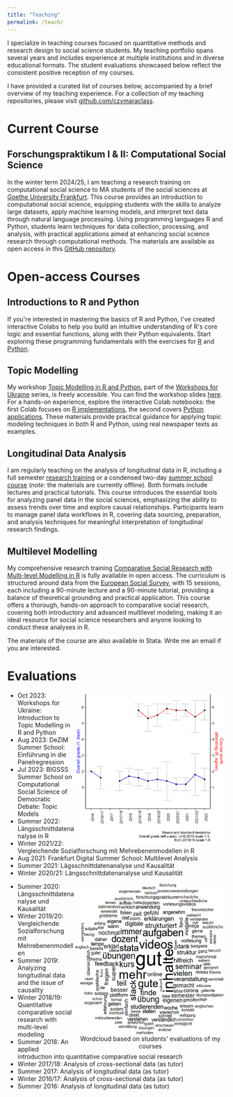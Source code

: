 ```yaml
---
title: "Teaching"
permalink: /teach/
---
```


I specialize in teaching courses focused on quantitative methods and research design to social science students. My teaching portfolio spans several years and includes experience at multiple institutions and in diverse educational formats. The student evaluations showcased below reflect the consistent positive reception of my courses.

I have provided a curated list of courses below, accompanied by a brief overview of my teaching experience. For a collection of my teaching repositories, please visit [github.com/czymaraclass](https://github.com/czymaraclass).

Current Course
======

Forschungspraktikum I & II: Computational Social Science
------

In the winter term 2024/25, I am teaching a research training on computational social science to MA students of the social sciences at [Goethe University Frankfurt](https://qis.server.uni-frankfurt.de/qisserver/rds?state=verpublish&status=init&vmfile=no&publishid=383699&moduleCall=webInfo&publishConfFile=webInfo&publishSubDir=veranstaltung). This course provides an introduction to computational social science, equipping students with the skills to analyze large datasets, apply machine learning models, and interpret text data through natural language processing. Using programming languages R and Python, students learn techniques for data collection, processing, and analysis, with practical applications aimed at enhancing social science research through computational methods. The materials are available as open access in this [GitHub repository](https://github.com/czymara/CSS_WS24).

Open-access Courses
======

Introductions to R and Python
------

If you're interested in mastering the basics of R and Python, I've created interactive Colabs to help you build an intuitive understanding of R's core logic and essential functions, along with their Python equivalents. Start exploring these programming fundamentals with the exercises for [R](https://colab.research.google.com/github/czymaraclass/intros/blob/main/Intro_to_R.ipynb) and [Python](https://colab.research.google.com/github/czymaraclass/intros/blob/main/Intro_to_Python.ipynb).

Topic Modelling
------

My workshop [Topic Modelling in R and Python](https://sites.google.com/view/dariia-mykhailyshyna/main/r-workshops-for-ukraine#h.k2gh03lf4lre), part of the [Workshops for Ukraine](https://sites.google.com/view/dariia-mykhailyshyna/main/r-workshops-for-ukraine) series, is freely accessible. You can find the workshop slides [here](https://czymaraclass.github.io/TopicModelling/topic_models_Ukraine_23.html#/title-slide). For a hands-on experience, explore the interactive Colab notebooks: the first Colab focuses on [R implementations](https://colab.research.google.com/github/czymaraclass/TopicModelling/blob/main/topic_models_R.ipynb), the second covers [Python applications](https://colab.research.google.com/github/czymaraclass/TopicModelling/blob/main/topic_models_BERTopic.ipynb). These materials provide practical guidance for applying topic modeling techniques in both R and Python, using real newspaper texts as examples.

Longitudinal Data Analysis
------

I am regularly teaching on the analysis of longitudinal data in R, including a full semester [research training](https://github.com/czymaraclass/LongDataAnalysis) or a condensed two-day [summer school course](https://github.com/czymaraclass/PanelReg) (*note:* the materials are currently offline). Both formats include lectures and practical tutorials. This course introduces the essential tools for analyzing panel data in the social sciences, emphasizing the ability to assess trends over time and explore causal relationships. Participants learn to manage panel data workflows in R, covering data sourcing, preparation, and analysis techniques for meaningful interpretation of longitudinal research findings.

Multilevel Modelling
------

My comprehensive research training [Comparative Social Research with Multi-level Modelling in R](https://github.com/czymaraclass/CompSocResearch) is fully available in open access. The curriculum is structured around data from the [European Social Survey](https://www.europeansocialsurvey.org/), with 15 sessions, each including a 90-minute lecture and a 90-minute tutorial, providing a balance of theoretical grounding and practical application. This course offers a thorough, hands-on approach to comparative social research, covering both introductory and advanced multilevel modeling, making it an ideal resource for social science researchers and anyone looking to conduct these analyses in R.

The materials of the course are also available in Stata. Write me an email if you are interested.

Evaluations
======

<img src="/code/teachingevaluations/out/evalovertime.png" width="350" height="350" align="right">

- Oct 2023: Workshops for Ukraine: Introduction to Topic Modelling in R and Python
- Aug 2023: DeZIM Summer School: Einführung in die Panelregression
- Jul 2023: BIGSSS Summer School on Computational Social Science of Democratic Debate: Topic 
Models
- Summer 2022: Längsschnittdatenanalyse in R
- Winter 2021/22: Vergleichende Sozialforschung mit Mehrebenenmodellen in R
- Aug 2021: Frankfurt Digital Summer School: Multilevel Analysis
- Summer 2021: Lägsschnittdatenanalyse und Kausalität
- Winter 2020/21: Längsschnittdatenanalyse und Kausalität

<div style="width:350px;height:350;float: right;">
    <img src="/code/teachingevaluations/out/lehrewordcloud.png" width="350" height="350" align="right" title="Wordcloud based on students' evaluations of my courses">
    <figcaption align = "center">Wordcloud based on students' evaluations of my courses</figcaption>
</div>

- Summer 2020: Längsschnittdatenanalyse und Kausalität
- Winter 2019/20: Vergleichende Sozialforschung mit Mehrebenenmodellen
- Summer 2019: Analyzing longitudinal data and the issue of causality
- Winter 2018/19: Quantitative comparative social research with multi-level modeling
- Summer 2018: An applied introduction into quantitative comparative social research
- Winter 2017/18: Analysis of cross-sectional data (as tutor)
- Summer 2017: Analysis of longitudinal data (as tutor)
- Winter 2016/17: Analysis of cross-sectional data (as tutor)
- Summer 2016: Analysis of longitudinal data (as tutor)

